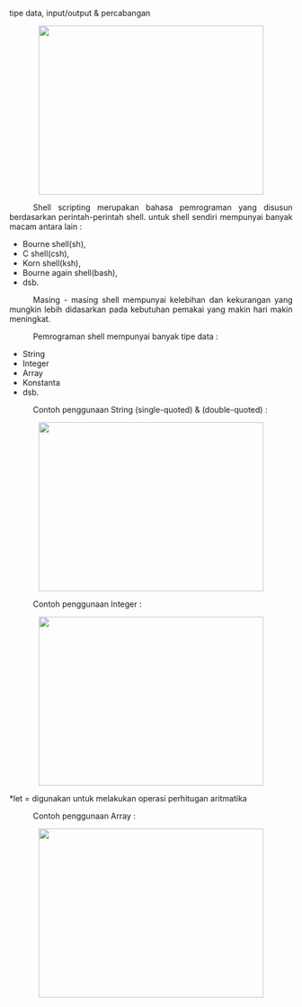 tipe data, input/output & percabangan

<p align="center"><img src="https://i.imgur.com/Pc85SYF.jpg" width=400 height=300></p>
<p align=justify>&emsp;&emsp;&emsp;Shell scripting merupakan bahasa pemrograman yang disusun berdasarkan perintah-perintah shell. untuk shell sendiri mempunyai banyak macam antara lain :</p>

- Bourne shell(sh),
- C shell(csh),
- Korn shell(ksh),
- Bourne again shell(bash),
- dsb.

<p align=justify>&emsp;&emsp;&emsp;Masing - masing shell mempunyai kelebihan dan kekurangan yang mungkin lebih didasarkan pada kebutuhan pemakai yang makin hari makin meningkat.</p>
<p align=justify>&emsp;&emsp;&emsp;Pemrograman shell mempunyai banyak tipe data :</p>

- String
- Integer
- Array
- Konstanta
- dsb.
<p align=justify>&emsp;&emsp;&emsp;Contoh penggunaan String (single-quoted) & (double-quoted) :
<p align="center"><img src="https://i.imgur.com/LaMFtno.jpg" width=400 height=300></p>
<p align=justify>&emsp;&emsp;&emsp;Contoh penggunaan Integer :
<p align="center"><img src="https://i.imgur.com/PDAHr6c.jpg" width=400 height=300></p>
<p style=font-size="2px">*let = digunakan untuk melakukan operasi perhitugan aritmatika</p>
<p align=justify>&emsp;&emsp;&emsp;Contoh penggunaan Array :
<p align="center"><img src="https://i.imgur.com/AFJVtU2.jpg" width=400 height=300></p>

